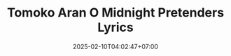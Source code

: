 ---
date    : '2025-02-10T04:02:47+07:00'
draft   : true
title   : 'Tomoko Aran O Midnight Pretenders Lyrics'
---